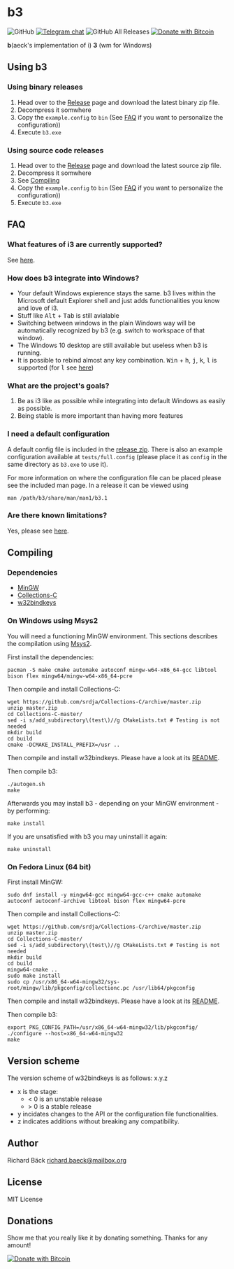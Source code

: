 # b3

![GitHub](https://img.shields.io/github/license/ritschmaster/b3)
[![Telegram chat](https://img.shields.io/badge/chat-%40b3__dev-%2335ADE1?logo=telegram)](https://t.me/b3_dev)
![GitHub All Releases](https://img.shields.io/github/downloads/ritschmaster/b3/total)
[![Donate with Bitcoin](https://en.cryptobadges.io/badge/micro/3DF2eTL9KSndqbuQTokWvTbUpDNQ6RuwxU)](https://en.cryptobadges.io/donate/3DF2eTL9KSndqbuQTokWvTbUpDNQ6RuwxU)

__b__(aeck's implementation of i) __3__ (wm for Windows)

## Using b3

### Using binary releases

1. Head over to the [Release](https://github.com/ritschmaster/b3/releases) page and download the latest binary zip file.
2. Decompress it somwhere
3. Copy the `example.config` to `bin` (See [FAQ](#faq) if you want to personalize the configuration))
4. Execute `b3.exe`

### Using source code releases

1. Head over to the [Release](https://github.com/ritschmaster/b3/releases) page and download the latest source zip file.
2. Decompress it somwhere
3. See [Compiling](#Compiling)
4. Copy the `example.config` to `bin` (See [FAQ](#faq) if you want to personalize the configuration))
5. Execute `b3.exe`

## FAQ

### What features of i3 are currently supported?

See [here](https://github.com/ritschmaster/b3/blob/master/CompatibilityList.md).

### How does b3 integrate into Windows?

* Your default Windows expierence stays the same. b3 lives within the Microsoft
  default Explorer shell and just adds functionalities you know and love of i3.
* Stuff like <kbd>Alt</kbd> + <kbd>Tab</kbd> is still avialable
* Switching between windows in the plain Windows way will be automatically
  recognized by b3 (e.g. switch to workspace of that window).
* The Windows 10 desktop are still available but useless when b3 is running.
* It is possible to rebind almost any key combination. <kbd>Win</kbd> + <kbd>h</kbd>, <kbd>j</kbd>, <kbd>k</kbd>, <kbd>l</kbd> is supported (for <kbd>l</kbd> see [here](https://github.com/ritschmaster/w32bindkeys#i-want-to-remap-the-win-key))

### What are the project's goals?

1. Be as i3 like as possible while integrating into default Windows as easily as possible.
2. Being stable is more important than having more features

### I need a default configuration

A default config file is included in the [release zip](https://github.com/ritschmaster/b3/releases). There is also an example configuration available at `tests/full.config` (please place it as `config` in the same directory as `b3.exe` to use it).

For more information on where the configuration file can be placed please see the included man page. In a release it can be viewed using

    man /path/b3/share/man/man1/b3.1

### Are there known limitations?

Yes, please see [here](https://github.com/ritschmaster/w32bindkeys#are-there-known-limitations).

## Compiling

### Dependencies

* [MinGW](http://mingw.org/)
* [Collections-C](https://github.com/srdja/Collections-C)
* [w32bindkeys](https://github.com/ritschmaster/w32bindkeys)

### On Windows using Msys2

You will need a functioning MinGW environment. This sections describes the compilation using [Msys2](https://www.msys2.org/).

First install the dependencies:

    pacman -S make cmake automake autoconf mingw-w64-x86_64-gcc libtool bison flex mingw64/mingw-w64-x86_64-pcre

Then compile and install Collections-C:

    wget https://github.com/srdja/Collections-C/archive/master.zip
    unzip master.zip
    cd Collections-C-master/
    sed -i s/add_subdirectory\(test\)//g CMakeLists.txt # Testing is not needed
    mkdir build
    cd build
    cmake -DCMAKE_INSTALL_PREFIX=/usr ..

Then compile and install w32bindkeys. Please have a look at its [README](https://github.com/ritschmaster/w32bindkeys/blob/master/README.md).

Then compile b3:

    ./autogen.sh
    make

Afterwards you may install b3 - depending on your MinGW environment - by performing:

    make install

If you are unsatisfied with b3 you may uninstall it again:

    make uninstall

### On Fedora Linux (64 bit)

First install MinGW:

    sudo dnf install -y mingw64-gcc mingw64-gcc-c++ cmake automake autoconf autoconf-archive libtool bison flex mingw64-pcre

Then compile and install Collections-C:

    wget https://github.com/srdja/Collections-C/archive/master.zip
    unzip master.zip
    cd Collections-C-master/
    sed -i s/add_subdirectory\(test\)//g CMakeLists.txt # Testing is not needed
    mkdir build
    cd build
    mingw64-cmake ..
    sudo make install
    sudo cp /usr/x86_64-w64-mingw32/sys-root/mingw/lib/pkgconfig/collectionc.pc /usr/lib64/pkgconfig

Then compile and install w32bindkeys. Please have a look at its [README](https://github.com/ritschmaster/w32bindkeys/blob/master/README.md).

Then compile b3:

    export PKG_CONFIG_PATH=/usr/x86_64-w64-mingw32/lib/pkgconfig/
    ./configure --host=x86_64-w64-mingw32
    make

## Version scheme

The version scheme of w32bindkeys is as follows: x.y.z

* x is the stage:
  * < 0 is an unstable release
  * \> 0 is a stable release
* y incidates changes to the API or the configuration file functionalities.
* z indicates additions without breaking any compatibility.

## Author

Richard Bäck <richard.baeck@mailbox.org>

## License

MIT License

## Donations

Show me that you really like it by donating something. Thanks for any amount!

[![Donate with Bitcoin](https://en.cryptobadges.io/badge/big/3DF2eTL9KSndqbuQTokWvTbUpDNQ6RuwxU)](https://en.cryptobadges.io/donate/3DF2eTL9KSndqbuQTokWvTbUpDNQ6RuwxU)
